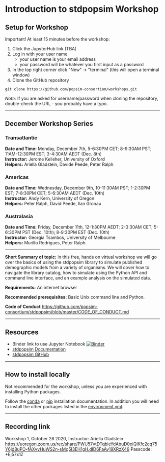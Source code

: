 # Introduction to stdpopsim Workshop

## Setup for Workshop

Important!
At least 15 minutes before the workshop:
1. Click the JupyterHub link (TBA)
2. Log in with your user name 
   - your user name is your email address
   - your password will be whatever you first input as a password
3. In the top right corner click "New" -> "terminal" (this will open a terminal window)
4. Clone the GitHub repository
```
git clone https://github.com/popsim-consortium/workshops.git
```
*Note:* If you are asked for username/password when cloning the repository,
double-check the URL - you probably have a typo.

-------------------------
## December Workshop Series

### Transatlantic
**Date and Time:** Monday, December 7th, 5-6:30PM CET; 8-9:30AM PST; 11AM-12:30PM EST; 3-4:30AM AEDT (Dec. 8th)  
**Instructor:** Jerome Kelleher, University of Oxford  
**Helpers:** Ariella Gladstein, Davide Peede, Peter Ralph

### Americas
**Date and Time:** Wednesday, December 9th, 10-11:30AM PST; 1-2:30PM EST; 7-8:30PM CET; 5-6:30AM AEDT (Dec. 10th)  
**Instructor:** Andy Kern, University of Oregon  
**Helpers:** Peter Ralph, David Peede, Ilan Gronau

### Australasia
**Date and Time:** Friday, December 11th, 12-1:30PM AEDT; 2-3:30AM CET; 5-6:30PM PST (Dec. 10th); 8-9:30PM EST (Dec. 10th)  
**Instructor:** Georgia Tsambos, University of Melbourne   
**Helpers:** Murillo Rodrigues, Peter Ralph

-------------------------
**Short Summary of topic:** In this free, hands on virtual workshop we will go over the basics of using the stdpopsim library to simulate published demographic models from a variety of organisms. We will cover how to navigate the library catalog, how to simulate using the Python API and command line interface, and an example analysis on the simulated data.

**Requirements:** An internet browser

**Recommended prerequisites:** Basic Unix command line and Python.

**Code of Conduct**
https://github.com/popsim-consortium/stdpopsim/blob/master/CODE_OF_CONDUCT.md

--------------------------
## Resources
- Binder link to use Jupyter Notebook [![Binder](https://mybinder.org/badge_logo.svg)](https://mybinder.org/v2/gh/popsim-consortium/workshops.git/main?filepath=intro_stdpopsim%2FIntro_stdpopsim.ipynb)
- [stdpopsim Documentation](https://stdpopsim.readthedocs.io/en/stable/index.html)
- [stdpopsim GitHub](https://github.com/popsim-consortium/stdpopsim)

--------------------------
## How to install locally
Not recommended for the workshop, unless you are experienced with installing Python packages.

Follow the [conda](https://stdpopsim.readthedocs.io/en/stable/installation.html#conda) or [pip](https://stdpopsim.readthedocs.io/en/stable/installation.html#pip) installation documentation.
In addition you will need to install the other packages listed in the [environment.yml](https://github.com/popsim-consortium/workshops/blob/main/environment.yml).

--------------------------
## Recording link
Workshop 1, October 26 2020, Instructor: Ariella Gladstein  
https://uoregon.zoom.us/rec/share/PWU57vtDTqbleYdAbuD0oiQIKfc2cq75Y6jd8uPO-fAXvyHuWS2n-sMq5I3EH1gH.dID6FaAy19XRzX49 
Passcode: +Ej57x1Z 
